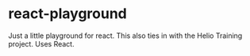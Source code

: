 # react-playground
Just a little playground for react. This also ties in with the Helio Training project. Uses React.
